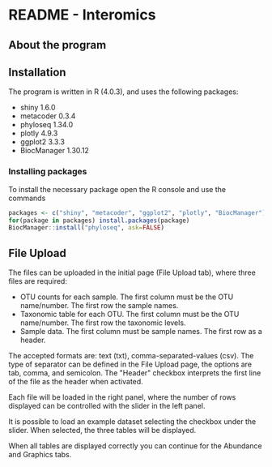 # README - Interomics

## About the program



## Installation

The program is written in R (4.0.3), and uses the following packages:

- shiny 1.6.0
- metacoder 0.3.4
- phyloseq 1.34.0
- plotly 4.9.3
- ggplot2 3.3.3
- BiocManager 1.30.12

### Installing packages

To install the necessary package open the R console and use the commands

```r
packages <- c("shiny", "metacoder", "ggplot2", "plotly", "BiocManager")
for(package in packages) install.packages(package)
BiocManager::install("phyloseq", ask=FALSE)
```



## File Upload

The files can be uploaded in the initial page (File Upload tab), where three files are required:

- OTU counts for each sample. The first column must be the OTU name/number. The first row the sample names.
- Taxonomic table for each OTU. The first column must be the OTU name/number. The first row the taxonomic levels.
- Sample data. The first column must be sample names. The first row as a header.

The accepted formats are: text (txt), comma-separated-values (csv). The type of separator can be defined in the File Upload page, the options are tab, comma, and semicolon. The "Header" checkbox interprets the first line of the file as the header when activated.

Each file will be loaded in the right panel, where the number of rows displayed can be controlled with the slider in the left panel.

It is possible to load an example dataset selecting the checkbox under the slider. When selected, the three tables will be displayed.

When all tables are displayed correctly you can continue for the Abundance and Graphics tabs. 